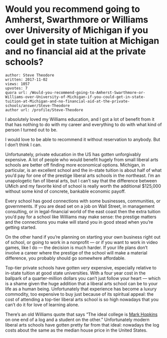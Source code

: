 # Would you recommend going to Amherst, Swarthmore or Williams over University of Michigan if you could get in state tuition at Michigan and no financial aid at the private schools?

	author: Steve Theodore
	written: 2017-11-02
	views: 1057
	upvotes: 7
	quora url: /Would-you-recommend-going-to-Amherst-Swarthmore-or-Williams-over-University-of-Michigan-if-you-could-get-in-state-tuition-at-Michigan-and-no-financial-aid-at-the-private-schools/answer/Steve-Theodore
	author url: /profile/Steve-Theodore


I absolutely loved my Williams education, and I got a lot of benefit from it that has nothing to do with my career and everything to do with what kind of person I turned out to be.

I would love to be able to recommend it without reservation to anybody. But I don’t think I can.

Unfortunately, private education in the US has gotten unforgivably expensive. A lot of people who would benefit hugely from small liberal arts schools are better off finding more economical options. Michigan, in particular, is an excellent school and the in-state tuition is about half of what you’d pay for one of the prestige liberal arts schools in the northeast. I’m an unapologetic fan of liberal arts, but I can’t say that the difference between UMich and my favorite kind of school is really worth the additional $125,000 without some kind of concrete, bankable economic payoff.

Every school has good connections with some businesses, communities, or governments. If you are dead set on a job on Wall Street, in management consulting, or in legal-financial world of the east coast then the extra tuition you’d pay for a school like Williams may make sense: the prestige matters and the connections you make will stand you in good stead when you’re getting started.

On the other hand if you’re planning on starting your own business right out of school, or going to work in a nonprofit — or if you want to work in video games, like I do — the decision is much harder. If your life plans don’t involve a career where the prestige of the school will make a material difference, you probably should go somewhere affordable.

Top-tier private schools have gotten _very_ expensive, especially relative to in-state tuition at good state universities. With a four year cost in the ballpark of a quarter-million dollars you can’t just follow your heart — which is a shame given the huge addition that a liberal arts school can be to your life as a human being. Unfortunately that experience has become a luxury commodity, too expensive to buy just because of its spiritual appeal: the cost of attending a top-tier liberal arts school is so high nowadays that you can’t do it for love of learning alone.

There’s an old Williams quote that says “The ideal college is [Mark Hopkins](https://en.wikipedia.org/wiki/Mark_Hopkins_(educator)) on one end of a log and a student on the other.” Unfortunately modern liberal arts schools have gotten pretty far from that ideal: nowadays the log costs about the same as the median house price in the United States.

